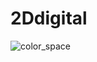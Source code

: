# 2Ddigital

![color_space](https://user-images.githubusercontent.com/90597842/137617255-fb830f3b-7b6c-4d29-b685-74749456590c.png)
